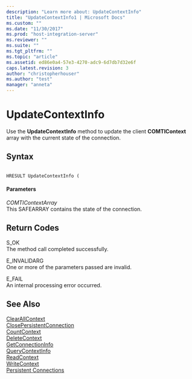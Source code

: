```yaml
---
description: "Learn more about: UpdateContextInfo"
title: "UpdateContextInfo1 | Microsoft Docs"
ms.custom: ""
ms.date: "11/30/2017"
ms.prod: "host-integration-server"
ms.reviewer: ""
ms.suite: ""
ms.tgt_pltfrm: ""
ms.topic: "article"
ms.assetid: ed86e0a4-57e3-4270-adc9-6d7db7d32e6f
caps.latest.revision: 3
author: "christopherhouser"
ms.author: "test"
manager: "anneta"
---
```

# UpdateContextInfo
Use the **UpdateContextInfo** method to update the client **COMTIContext** array with the current state of the connection.  
  
## Syntax  
  
```  
  
HRESULT UpdateContextInfo (  
```  
  
#### Parameters  
 *COMTIContextArray*  
 This SAFEARRAY contains the state of the connection.  
  
## Return Codes  
 S_OK  
 The method call completed successfully.  
  
 E_INVALIDARG  
 One or more of the parameters passed are invalid.  
  
 E_FAIL  
 An internal processing error occurred.  
  
## See Also  
 [ClearAllContext](../core/clearallcontext1.md)   
 [ClosePersistentConnection](../core/closepersistentconnection1.md)   
 [CountContext](../core/countcontext1.md)   
 [DeleteContext](../core/deletecontext2.md)   
 [GetConnectionInfo](../core/getconnectioninfo2.md)   
 [QueryContextInfo](../core/querycontextinfo1.md)   
 [ReadContext](../core/readcontext1.md)   
 [WriteContext](../core/writecontext1.md)   
 [Persistent Connections](./persistent-connections2.md)
